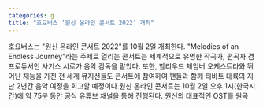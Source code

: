```yaml
---
categories: g
title: "호요버스 ‘원신 온라인 콘서트 2022’ 개최"
---
```

호요버스는 "원신 온라인 콘서트 2022"를 10월 2일 개최한다. "Melodies of an Endless Journey"라는 주제로 열리는 콘서트는 세계적으로 유명한 작곡가, 편곡자 겸 프로듀서인 사기스 시로가 음악 감독을 맡았다. 또한, 할리우드 체임버 오케스트라와 뛰어난 재능을 가진 전 세계 뮤지션들도 콘서트에 참여하여 팬들과 함께 티바트 대륙의 지난 2년간 음악 여정을 회고할 예정이다.원신 온라인 콘서트는 10월 2일 오후 1시(한국시간)에 약 75분 동안 공식 유튜브 채널을 통해 진행된다. 원신의 대표적인 OST를 원곡